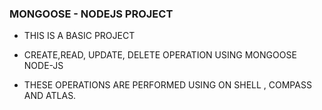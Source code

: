 ### MONGOOSE - NODEJS PROJECT 

- THIS IS A BASIC PROJECT

- CREATE,READ, UPDATE, DELETE OPERATION USING MONGOOSE NODE-JS

- THESE OPERATIONS ARE PERFORMED USING ON SHELL , COMPASS AND ATLAS.
